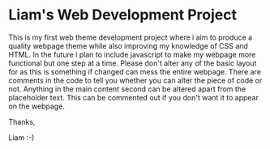 # Liam's Web Development Project
This is my first web theme development project where i aim to produce a quality webpage theme while also improving my knowledge of CSS and HTML. In the future i plan to include javascript to make my webpage more functional but one step at a time. Please don't alter any of the basic layout for  as this is something if changed can mess the entire webpage. There are comments in the code to tell you whether you can alter the piece of code or not. Anything in the main content second can be altered apart from the placeholder text. This can be commented out if you don't want it to appear on the webpage.

Thanks,

Liam :-)
